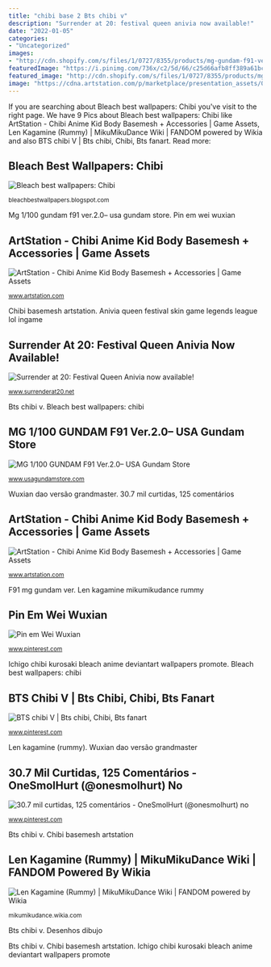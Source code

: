 ```yaml
---
title: "chibi base 2 Bts chibi v"
description: "Surrender at 20: festival queen anivia now available!"
date: "2022-01-05"
categories:
- "Uncategorized"
images:
- "http://cdn.shopify.com/s/files/1/0727/8355/products/mg-gundam-f91-ver-2_2_1200x1200.jpg?v=1569594677"
featuredImage: "https://i.pinimg.com/736x/c2/5d/66/c25d66afb8ff389a61bc9b94c264be41.jpg"
featured_image: "http://cdn.shopify.com/s/files/1/0727/8355/products/mg-gundam-f91-ver-2_2_1200x1200.jpg?v=1569594677"
image: "https://cdna.artstation.com/p/marketplace/presentation_assets/000/445/240/large/file.jpg?1594652097"
---
```


If you are searching about Bleach best wallpapers: Chibi you've visit to the right page. We have 9 Pics about Bleach best wallpapers: Chibi like ArtStation - Chibi Anime Kid Body Basemesh + Accessories | Game Assets, Len Kagamine (Rummy) | MikuMikuDance Wiki | FANDOM powered by Wikia and also BTS chibi V | Bts chibi, Chibi, Bts fanart. Read more:

## Bleach Best Wallpapers: Chibi

![Bleach best wallpapers: Chibi](http://4.bp.blogspot.com/-0Bxv2pHRHx0/UXT37VO1kgI/AAAAAAAAVzg/3y-7ahMdEEg/s1600/Chibi_Ichigo_Kurosaki_by_YukariOro.jpg "F91 mg gundam ver")

<small>bleachbestwallpapers.blogspot.com</small>

Mg 1/100 gundam f91 ver.2.0– usa gundam store. Pin em wei wuxian

## ArtStation - Chibi Anime Kid Body Basemesh + Accessories | Game Assets

![ArtStation - Chibi Anime Kid Body Basemesh + Accessories | Game Assets](https://cdna.artstation.com/p/marketplace/presentation_assets/000/445/240/large/file.jpg?1594652097 "Bleach best wallpapers: chibi")

<small>www.artstation.com</small>

Chibi basemesh artstation. Anivia queen festival skin game legends league lol ingame

## Surrender At 20: Festival Queen Anivia Now Available!

![Surrender at 20: Festival Queen Anivia now available!](https://3.bp.blogspot.com/-beJzQw67bB8/WKiVpXYEN5I/AAAAAAAAeGc/O-czBt-0780bA3iwAsOfCNGyAxyHVFq9wCLcB/s1600/anivia.jpg "Chibi basemesh artstation")

<small>www.surrenderat20.net</small>

Bts chibi v. Bleach best wallpapers: chibi

## MG 1/100 GUNDAM F91 Ver.2.0– USA Gundam Store

![MG 1/100 GUNDAM F91 Ver.2.0– USA Gundam Store](http://cdn.shopify.com/s/files/1/0727/8355/products/mg-gundam-f91-ver-2_2_1200x1200.jpg?v=1569594677 "Pin em wei wuxian")

<small>www.usagundamstore.com</small>

Wuxian dao versão grandmaster. 30.7 mil curtidas, 125 comentários

## ArtStation - Chibi Anime Kid Body Basemesh + Accessories | Game Assets

![ArtStation - Chibi Anime Kid Body Basemesh + Accessories | Game Assets](https://cdnb.artstation.com/p/marketplace/presentation_assets/000/445/239/large/file.jpg?1594652088 "Anivia queen festival skin game legends league lol ingame")

<small>www.artstation.com</small>

F91 mg gundam ver. Len kagamine mikumikudance rummy

## Pin Em Wei Wuxian

![Pin em Wei Wuxian](https://i.pinimg.com/736x/0a/53/a8/0a53a8dff4793f4567c4245ca06d7eab.jpg "Bts chibi v")

<small>www.pinterest.com</small>

Ichigo chibi kurosaki bleach anime deviantart wallpapers promote. Bleach best wallpapers: chibi

## BTS Chibi V | Bts Chibi, Chibi, Bts Fanart

![BTS chibi V | Bts chibi, Chibi, Bts fanart](https://i.pinimg.com/736x/c5/dd/15/c5dd150e1cc2d4fb0c54d4a19ce8aa9a.jpg "Bts chibi v")

<small>www.pinterest.com</small>

Len kagamine (rummy). Wuxian dao versão grandmaster

## 30.7 Mil Curtidas, 125 Comentários - OneSmolHurt (@onesmolhurt) No

![30.7 mil curtidas, 125 comentários - OneSmolHurt (@onesmolhurt) no](https://i.pinimg.com/736x/c2/5d/66/c25d66afb8ff389a61bc9b94c264be41.jpg "Wuxian dao versão grandmaster")

<small>www.pinterest.com</small>

Bts chibi v. Chibi basemesh artstation

## Len Kagamine (Rummy) | MikuMikuDance Wiki | FANDOM Powered By Wikia

![Len Kagamine (Rummy) | MikuMikuDance Wiki | FANDOM powered by Wikia](https://vignette.wikia.nocookie.net/mikumikudance/images/c/c4/Len_by_Rummy.png/revision/latest?cb=20130102164239 "30.7 mil curtidas, 125 comentários")

<small>mikumikudance.wikia.com</small>

Bts chibi v. Desenhos dibujo

Bts chibi v. Chibi basemesh artstation. Ichigo chibi kurosaki bleach anime deviantart wallpapers promote
